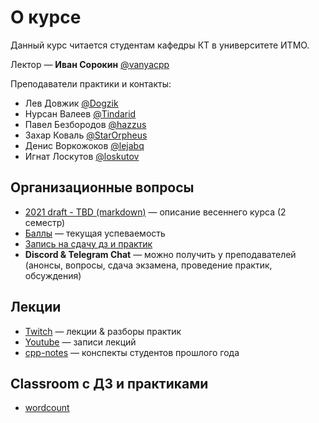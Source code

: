 # О курсе
Данный курс читается студентам кафедры КТ в университете ИТМО.

Лектор —  __Иван Сорокин__ [@vanyacpp](https://t.me/vanyacpp)

Преподаватели практики и контакты:
* Лев Довжик [@Dogzik](https://t.me/Dogzik)
* Нурсан Валеев [@Tindarid](https://t.me/Tindarid)
* Павел Безбородов [@hazzus](https://t.me/hazzus)
* Захар Коваль [@StarOrpheus](https://t.me/StarOrpheus)
* Денис Воркожоков [@lejabq](https://t.me/lejabq)
* Игнат Лоскутов [@loskutov](https://t.me/loskutov)

## Организационные вопросы
* [2021 draft - TBD (markdown)](http://sorokin.github.io/cpp-course/) —  описание весеннего курса (2 семестр)
* [Баллы](https://docs.google.com/spreadsheets/d/12jj_c9I0ADXCCwSTWByGx7-pwjFqnlYGnp-YIvD_Seo/edit?usp=sharing) —  текущая успеваемость
* [Запись на сдачу дз и практик](https://docs.google.com/forms/d/1_79JLnb7BUuAGS8LtoCIfLYfABh9bIVnc1g0xWV16zg)
* __Discord & Telegram Chat__ —  можно получить у преподавателей (анонсы, вопросы, сдача экзамена, проведение практик, обсуждения)

## Лекции
* [Twitch](https://www.twitch.tv/sorokin_ivan) — лекции & разборы практик
* [Youtube](https://www.youtube.com/playlist?list=PLd7QXkfmSY7a2zw_PVPn7vKs9F9BG6Pd4) — записи лекций
* [cpp-notes](https://lejabque.github.io/cpp-notes) — конспекты студентов прошлого года

## Classroom с ДЗ и практиками
* [wordcount](https://classroom.github.com/a/nd-HY2xi)
